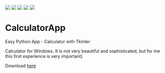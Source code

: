 [![](https://img.shields.io/github/workflow/status/yourun-proger/calculatorapp/Build/main)](https://github.com/Yourun-proger/CalculatorApp/actions/workflows/build.yml)
![](https://img.shields.io/github/release-date/YOurun-Proger/CalculatorApp)
![](https://img.shields.io/github/v/release/Yourun-Proger/CalculatorApp)
![](https://img.shields.io/github/v/tag/Yourun-Proger/CalculatorApp)
![](https://img.shields.io/github/downloads/Yourun-Proger/CalculatorApp/total)
# CalculatorApp
Easy Python App -  Calculator with Tkinter

Calculator for Windows. It is not very beautiful and sophisticated, but for me this first experience is very important)

Download [here](https://github.com/Yourun-proger/CalculatorApp/releases/download/v1.0/calculator.exe)
